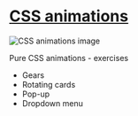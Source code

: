 # <a href="http://fialkiewicz.pl/css-animations">CSS animations</a>
![CSS animations image](http://fialkiewicz.pl/img/projects/css-animations.jpg)

Pure CSS animations	- exercises
- Gears
- Rotating cards
- Pop-up
- Dropdown menu
